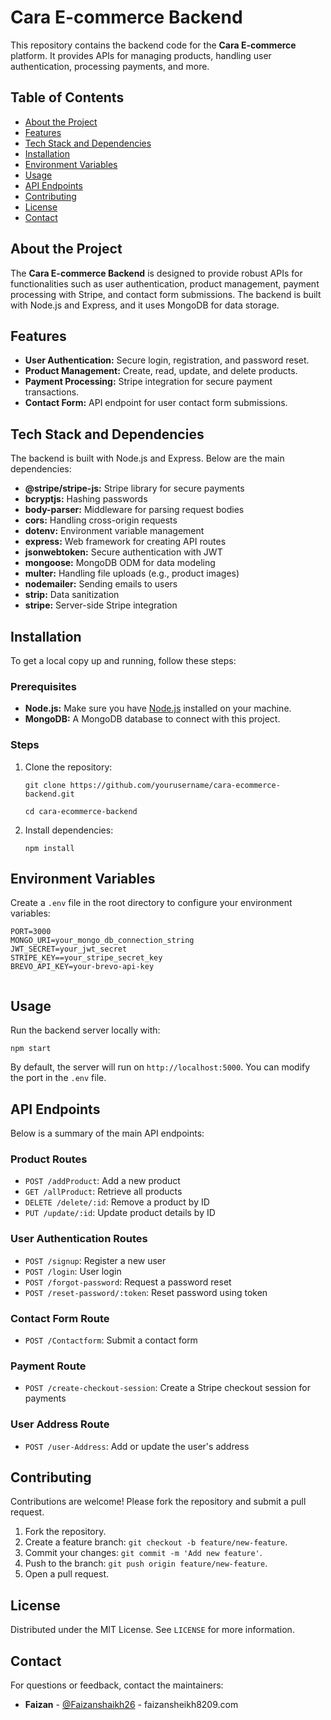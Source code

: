 <h1>Cara E-commerce Backend</h1>

<p>This repository contains the backend code for the <strong>Cara E-commerce</strong> platform. It provides APIs for managing products, handling user authentication, processing payments, and more.</p>

<h2>Table of Contents</h2>
<ul>
    <li><a href="#about-the-project">About the Project</a></li>
    <li><a href="#features">Features</a></li>
    <li><a href="#tech-stack-and-dependencies">Tech Stack and Dependencies</a></li>
    <li><a href="#installation">Installation</a></li>
    <li><a href="#environment-variables">Environment Variables</a></li>
    <li><a href="#usage">Usage</a></li>
    <li><a href="#api-endpoints">API Endpoints</a></li>
    <li><a href="#contributing">Contributing</a></li>
    <li><a href="#license">License</a></li>
    <li><a href="#contact">Contact</a></li>
</ul>

<h2 id="about-the-project">About the Project</h2>
<p>The <strong>Cara E-commerce Backend</strong> is designed to provide robust APIs for functionalities such as user authentication, product management, payment processing with Stripe, and contact form submissions. The backend is built with Node.js and Express, and it uses MongoDB for data storage.</p>

<h2 id="features">Features</h2>
<ul>
    <li><strong>User Authentication:</strong> Secure login, registration, and password reset.</li>
    <li><strong>Product Management:</strong> Create, read, update, and delete products.</li>
    <li><strong>Payment Processing:</strong> Stripe integration for secure payment transactions.</li>
    <li><strong>Contact Form:</strong> API endpoint for user contact form submissions.</li>
</ul>

<h2 id="tech-stack-and-dependencies">Tech Stack and Dependencies</h2>
<p>The backend is built with Node.js and Express. Below are the main dependencies:</p>
<ul>
    <li><strong>@stripe/stripe-js:</strong> Stripe library for secure payments</li>
    <li><strong>bcryptjs:</strong> Hashing passwords</li>
    <li><strong>body-parser:</strong> Middleware for parsing request bodies</li>
    <li><strong>cors:</strong> Handling cross-origin requests</li>
    <li><strong>dotenv:</strong> Environment variable management</li>
    <li><strong>express:</strong> Web framework for creating API routes</li>
    <li><strong>jsonwebtoken:</strong> Secure authentication with JWT</li>
    <li><strong>mongoose:</strong> MongoDB ODM for data modeling</li>
    <li><strong>multer:</strong> Handling file uploads (e.g., product images)</li>
    <li><strong>nodemailer:</strong> Sending emails to users</li>
    <li><strong>strip:</strong> Data sanitization</li>
    <li><strong>stripe:</strong> Server-side Stripe integration</li>
</ul>

<h2 id="installation">Installation</h2>
<p>To get a local copy up and running, follow these steps:</p>

<h3>Prerequisites</h3>
<ul>
    <li><strong>Node.js:</strong> Make sure you have <a href="https://nodejs.org/">Node.js</a> installed on your machine.</li>
    <li><strong>MongoDB:</strong> A MongoDB database to connect with this project.</li>
</ul>

<h3>Steps</h3>
<ol>
    <li>Clone the repository:
        <pre><code>git clone https://github.com/yourusername/cara-ecommerce-backend.git</code></pre>
        <pre><code>cd cara-ecommerce-backend</code></pre>
    </li>
    <li>Install dependencies:
        <pre><code>npm install</code></pre>
    </li>
</ol>

<h2 id="environment-variables">Environment Variables</h2>
<p>Create a <code>.env</code> file in the root directory to configure your environment variables:</p>

<pre><code>PORT=3000
MONGO_URI=your_mongo_db_connection_string
JWT_SECRET=your_jwt_secret
STRIPE_KEY==your_stripe_secret_key
BREVO_API_KEY=your-brevo-api-key

</code></pre>

<h2 id="usage">Usage</h2>
<p>Run the backend server locally with:</p>
<pre><code>npm start</code></pre>
<p>By default, the server will run on <code>http://localhost:5000</code>. You can modify the port in the <code>.env</code> file.</p>

<h2 id="api-endpoints">API Endpoints</h2>
<p>Below is a summary of the main API endpoints:</p>

<h3>Product Routes</h3>
<ul>
    <li><code>POST /addProduct</code>: Add a new product</li>
    <li><code>GET /allProduct</code>: Retrieve all products</li>
    <li><code>DELETE /delete/:id</code>: Remove a product by ID</li>
    <li><code>PUT /update/:id</code>: Update product details by ID</li>
</ul>

<h3>User Authentication Routes</h3>
<ul>
    <li><code>POST /signup</code>: Register a new user</li>
    <li><code>POST /login</code>: User login</li>
    <li><code>POST /forgot-password</code>: Request a password reset</li>
    <li><code>POST /reset-password/:token</code>: Reset password using token</li>
</ul>

<h3>Contact Form Route</h3>
<ul>
    <li><code>POST /Contactform</code>: Submit a contact form</li>
</ul>

<h3>Payment Route</h3>
<ul>
    <li><code>POST /create-checkout-session</code>: Create a Stripe checkout session for payments</li>
</ul>

<h3>User Address Route</h3>
<ul>
    <li><code>POST /user-Address</code>: Add or update the user's address</li>
</ul>

<h2 id="contributing">Contributing</h2>
<p>Contributions are welcome! Please fork the repository and submit a pull request.</p>
<ol>
    <li>Fork the repository.</li>
    <li>Create a feature branch: <code>git checkout -b feature/new-feature</code>.</li>
    <li>Commit your changes: <code>git commit -m 'Add new feature'</code>.</li>
    <li>Push to the branch: <code>git push origin feature/new-feature</code>.</li>
    <li>Open a pull request.</li>
</ol>

<h2 id="license">License</h2>
<p>Distributed under the MIT License. See <code>LICENSE</code> for more information.</p>

<h2 id="contact">Contact</h2>
<p>For questions or feedback, contact the maintainers:</p>
<ul>
    <li><strong>Faizan</strong> - <a href="https://github.com/Faizanshaikh26/CaraBackend.git">@Faizanshaikh26</a> - faizansheikh8209.com</li>
</ul>
